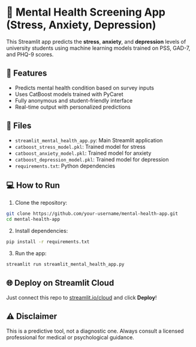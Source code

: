 # 🧠 Mental Health Screening App (Stress, Anxiety, Depression)

This Streamlit app predicts the **stress**, **anxiety**, and **depression** levels of university students using machine learning models trained on PSS, GAD-7, and PHQ-9 scores.

## 🚀 Features
- Predicts mental health condition based on survey inputs
- Uses CatBoost models trained with PyCaret
- Fully anonymous and student-friendly interface
- Real-time output with personalized predictions

## 📂 Files
- `streamlit_mental_health_app.py`: Main Streamlit application
- `catboost_stress_model.pkl`: Trained model for stress
- `catboost_anxiety_model.pkl`: Trained model for anxiety
- `catboost_depression_model.pkl`: Trained model for depression
- `requirements.txt`: Python dependencies

## 💻 How to Run

1. Clone the repository:
```bash
git clone https://github.com/your-username/mental-health-app.git
cd mental-health-app
```

2. Install dependencies:
```bash
pip install -r requirements.txt
```

3. Run the app:
```bash
streamlit run streamlit_mental_health_app.py
```

## 🌐 Deploy on Streamlit Cloud
Just connect this repo to [streamlit.io/cloud](https://streamlit.io/cloud) and click **Deploy**!

## ⚠ Disclaimer
This is a predictive tool, not a diagnostic one. Always consult a licensed professional for medical or psychological guidance.
